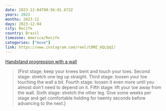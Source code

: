 ```yaml
---
date: 2023-12-04T00:56:01.672Z
years: 2023
months: 2023-12
days: 2023-12-04
city: Recife
country: Brazil
timezone: America/Recife
categories: ["move"]
link: https://www.instagram.com/reel/C0MZ_6QLQqI/
---
```

[Handstand progression with a wall](https://www.instagram.com/reel/C0MZ_6QLQqI/)

> [First stage; keep your knees bent and touch your toes. Second stage: stretch one leg up straight. Third stage: loosen your toe touching the wall a bit. Fourth stage: loosen it even more until you almost don't need to depend on it. Fifth stage: lift your toe away from the wall. Sixth stage: stretch the other leg. Give some weeks per stage and get comfortable holding for twenty seconds before advancing to the next.]

